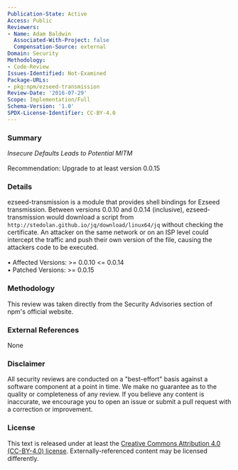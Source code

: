 ```yaml
---
Publication-State: Active
Access: Public
Reviewers:
- Name: Adam Baldwin
  Associated-With-Project: false
  Compensation-Source: external
Domain: Security
Methodology:
- Code-Review
Issues-Identified: Not-Examined
Package-URLs:
- pkg:npm/ezseed-transmission
Review-Date: '2016-07-29'
Scope: Implementation/Full
Schema-Version: '1.0'
SPDX-License-Identifier: CC-BY-4.0
---
```

### Summary
*Insecure Defaults Leads to Potential MITM*<br><br>Recommendation: Upgrade to at least version 0.0.15
### Details
ezseed-transmission is a module that provides shell bindings for Ezseed transmission.  Between versions 0.0.10 and 0.0.14 (inclusive), ezseed-transmission would download a script from `http://stedolan.github.io/jq/download/linux64/jq` without checking the certificate.  An attacker on the same network or on an ISP level could intercept the traffic and push their own version of the file, causing the attackers code to be executed.
<br><br>• Affected Versions: >= 0.0.10 <= 0.0.14
<br>• Patched Versions: >= 0.0.15
### Methodology
This review was taken directly from the Security Advisories section of npm's official website.
### External References
None
### Disclaimer
All security reviews are conducted on a "best-effort" basis against a software component at a point in time. We make no guarantee as to the quality or completeness of any review. If you believe any content is inaccurate, we encourage you to open an issue or submit a pull request with a correction or improvement.
### License
This text is released under at least the [Creative Commons Attribution 4.0 (CC-BY-4.0) license](https://creativecommons.org/licenses/by/4.0/legalcode.txt). Externally-referenced content may be licensed differently.
